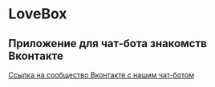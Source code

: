 # **LoveBox**
## Приложение для чат-бота знакомств **Вконтакте**

[Ссылка на сообщество Вконтакте с нашим чат-ботом](https://vk.com/club222704730 "Вконтакте")
